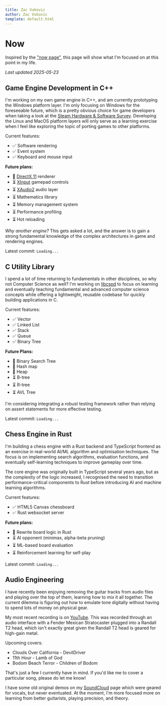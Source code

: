 ```yaml
---
title: Zac Vukovic
author: Zac Vukovic
template: default.html
---
```


# Now

Inspired by the <a href="https://nownownow.com/about" target="_blank" rel="noopener noreferrer">"now page"</a>, this page will show what I'm focused on at this point in my life.

*Last updated 2025-05-23*

## Game Engine Development in C++

I'm working on my own game engine in C++, and am currently prototyping the Windows platform layer. I'm only focusing on Windows for the foreseeable future, which is a pretty obvious choice for game developers when taking a look at the <a href="https://store.steampowered.com/hwsurvey" target="_blank" rel="noopener noreferrer">Steam Hardware & Software Survey</a>. Developing the Linux and MacOS platform layers will only serve as a learning exercise when I feel like exploring the topic of porting games to other platforms.

Current features:

- &#x2705; Software rendering
- &#x2705; Event system
- &#x2705; Keyboard and mouse input

**Future plans:**

- &#x1F504; <a href="https://learn.microsoft.com/en-us/windows/win32/direct3d11/atoc-dx-graphics-direct3d-11" target="_blank" rel="noopener noreferrer">DirectX 11</a> renderer
- &#x23F3; <a href="https://learn.microsoft.com/en-us/windows/win32/xinput/xinput-game-controller-apis-portal" target="_blank" rel="noopener noreferrer">XInput</a> gamepad controls
- &#x23F3; <a href="https://learn.microsoft.com/en-us/windows/win32/xaudio2/xaudio2-apis-portal" target="_blank" rel="noopener noreferrer">XAudio2</a> audio layer
- &#x23F3; Mathematics library
- &#x23F3; Memory management system
- &#x23F3; Performance profiling
- &#x23F3; Hot reloading

*Why another engine?* This gets asked a lot, and the answer is to gain a strong fundamental knowledge of the complex architectures in game and rendering engines.

Latest commit: <code id="iconoclast-latest-commit">Loading...</code>

## C Utility Library

I spend a lot of time returning to fundamentals in other disciplines, so why not Computer Science as well? I'm working on <a href="https://github.com/cyn1x/libcspd" target="_blank" rel="noopener noreferrer">libcspd</a> to focus on learning and eventually teaching fundamental and advanced computer science concepts while offering a lightweight, reusable codebase for quickly building applications in C.

Current features:

- &#x2705; Vector
- &#x2705; Linked List
- &#x2705; Stack
- &#x2705; Queue
- &#x2705; Binary Tree

**Future Plans:**

- &#x1F504; Binary Search Tree
- &#x1F504; Hash map
- &#x1F504; Heap
- &#x23F3; B-tree
- &#x23F3; R-tree
- &#x23F3; AVL Tree

I'm considering integrating a robust testing framework rather than relying on assert statements for more effective testing.

Latest commit: <code id="libcspd-latest-commit">Loading...</code>

## Chess Engine in Rust

I'm building a chess engine with a Rust backend and TypeScript frontend as an exercise in real-world AI/ML algorithm and optimisation techniques. The focus is on implementing search algorithms, evaluation functions, and eventually self-learning techniques to improve gameplay over time.

The core engine was originally built in TypeScript several years ago, but as the complexity of the logic increased, I recognised the need to transition performance-critical components to Rust before introducing AI and machine learning algorithms.

Current features:

- &#x2705; HTML5 Canvas chessboard
- &#x2705; Rust websocket server

**Future plans:**

- &#x1F504; Rewrite board logic in Rust
- &#x23F3; AI opponent (minimax, alpha-beta pruning)
- &#x23F3; ML-based board evaluation
- &#x23F3; Reinforcement learning for self-play

Latest commit: <code id="rchess-latest-commit">Loading...</code>

## Audio Engineering

I have recently been enjoying removing the guitar tracks from audio files and playing over the top of them, learning how to mix it all together. The current dilemma is figuring out how to emulate tone digitally without having to spend lots of money on physical gear.

My most recent recording is on <a href="https://www.youtube.com/watch?v=s2X6JcpuwpY" target="_blank" rel="noopener noreferrer">YouTube</a>. This was recorded through an audio interface with a Fender Mexican Stratocaster plugged into a Randall T2 head, which isn't exactly great given the Randall T2 head is geared for high-gain metal.

Upcoming covers:

- Clouds Over California - DevilDriver
- 11th Hour - Lamb of God
- Bodom Beach Terror - Children of Bodom

That's just a few I currently have in mind. If you'd like me to cover a particular song, please do let me know!

I have some old original demos on my <a href="https://soundcloud.com/crackimus" target="_blank" rel="noopener noreferrer">SoundCloud</a> page which were geared for vocals, but never eventuated. At the moment, I'm more focused more on learning from better guitarists, playing precision, and theory.
